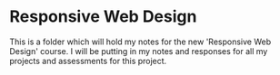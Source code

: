 # Responsive Web Design

This is a folder which will hold my notes for the new 'Responsive Web Design' course. I will be putting in my notes and responses for all my projects and assessments for this project.